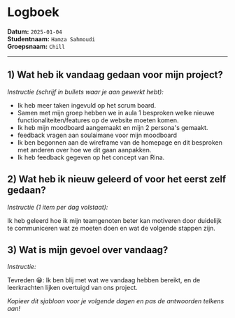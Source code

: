# Logboek

**Datum:** `2025-01-04`  
**Studentnaam:** `Hamza Sahmoudi`  
**Groepsnaam:** `Chill`

---

## 1) Wat heb ik vandaag gedaan voor mijn project?

_Instructie (schrijf in bullets waar je aan gewerkt hebt):_

- Ik heb meer taken ingevuld op het scrum board.
- Samen met mijn groep hebben we in aula 1 besproken welke nieuwe functionaliteiten/features op de website moeten komen.
- Ik heb mijn moodboard aangemaakt en mijn 2 persona's gemaakt.
- feedback vragen aan soulaimane voor mijn moodboard
- Ik ben begonnen aan de wireframe van de homepage en dit besproken met anderen over hoe we dit gaan aanpakken.
- Ik heb feedback gegeven op het concept van Rina.

## 2) Wat heb ik nieuw geleerd of voor het eerst zelf gedaan?

_Instructie (1 item per dag volstaat):_

Ik heb geleerd hoe ik mijn teamgenoten beter kan motiveren door duidelijk te communiceren wat ze moeten doen en wat de volgende stappen zijn.

## 3) Wat is mijn gevoel over vandaag?

_Instructie:_

Tevreden 😁: Ik ben blij met wat we vandaag hebben bereikt, en de leerkrachten lijken overtuigd van ons project.

_Kopieer dit sjabloon voor je volgende dagen en pas de antwoorden telkens aan!_
